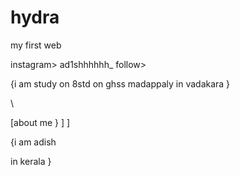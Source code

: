 # hydra 
my first web


instagram> ad1shhhhhh_ follow>







{i am study on 8std on ghss madappaly in vadakara }





\



[about me   }
]
]



{i am adish 






in kerala }

